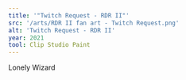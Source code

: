 ```yaml
---
title: '"Twitch Request - RDR II"'
src: '/arts/RDR II fan art - Twitch Request.png'
alt: 'Twitch Request - RDR II'
year: 2021
tool: Clip Studio Paint
---
```


Lonely Wizard
